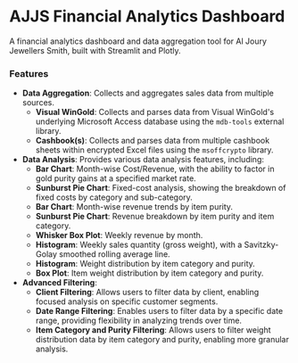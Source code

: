 # AJJS Financial Analytics Dashboard
A financial analytics dashboard and data aggregation tool for Al Joury Jewellers Smith, built with Streamlit and Plotly.

### Features

- **Data Aggregation**: Collects and aggregates sales data from multiple sources.
   - **Visual WinGold**: Collects and parses data from Visual WinGold's underlying Microsoft Access database using the `mdb-tools` external library.
   - **Cashbook(s)**: Collects and parses data from multiple cashbook sheets within encrypted Excel files using the `msoffcrypto` library.
 - **Data Analysis**: Provides various data analysis features, including:
   - **Bar Chart**: Month-wise Cost/Revenue, with the ability to factor in gold purity gains at a specified market rate.
   - **Sunburst Pie Chart**: Fixed-cost analysis, showing the breakdown of fixed costs by category and sub-category.
   - **Bar Chart**: Month-wise revenue trends by item purity.
   - **Sunburst Pie Chart**: Revenue breakdown by item purity and item category.
   - **Whisker Box Plot**: Weekly revenue by month.
   - **Histogram**: Weekly sales quantity (gross weight), with a Savitzky-Golay smoothed rolling average line.
   - **Histogram**: Weight distribution by item category and purity.
   - **Box Plot**: Item weight distribution by item category and purity.
- **Advanced Filtering**:
  - **Client Filtering**: Allows users to filter data by client, enabling focused analysis on specific customer segments.
  - **Date Range Filtering**: Enables users to filter data by a specific date range, providing flexibility in analyzing trends over time. 
  - **Item Category and Purity Filtering**: Allows users to filter weight distribution data by item category and purity, enabling more granular analysis.